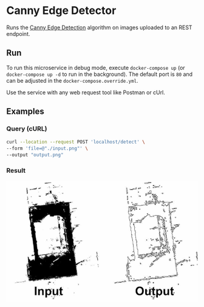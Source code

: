 Canny Edge Detector
===

Runs the [Canny Edge Detection](https://en.wikipedia.org/wiki/Canny_edge_detector) algorithm on images uploaded to an REST endpoint.

## Run

To run this microservice in debug mode, execute `docker-compose up` (or `docker-compose up -d` to run in the background). The default port is `80` and can be adjusted in the `docker-compose.override.yml`.

Use the service with any web request tool like Postman or cUrl.

## Examples

### Query (cURL)
```bash
curl --location --request POST 'localhost/detect' \
--form 'file=@"./input.png"' \
--output "output.png"
```

### Result
![results images](.github/images/results.jpg)

